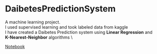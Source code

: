 # DaibetesPredictionSystem

A machine learning project.  \
I used supervised learning and took labeled data from kaggle \
I have created a Daibetes Prediction system using **Linear Regression** and **K-Nearest-Neighbor** algorithms \

<a href="https://github.com/ANURAG-PATHAK/DiabetesPredictionSystem/blob/master/DiabetesPrediction.ipynb"> Notebook </a>
